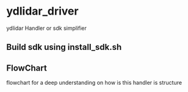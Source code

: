 # ydlidar_driver
ydlidar Handler or sdk simplifier


## Build sdk using install_sdk.sh


## FlowChart 




flowchart for a deep understanding on how is this handler is structure

